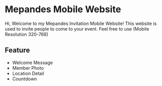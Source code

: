 # Mepandes Mobile Website

Hi, Welcome to my Mepandes Invitation Mobile Website! This website is used to invite people to come to your event. Feel free to use (Mobile Resolution 320-768)

## Feature
- Welcome Message
- Member Photo
- Location Detail
- Countdown 

